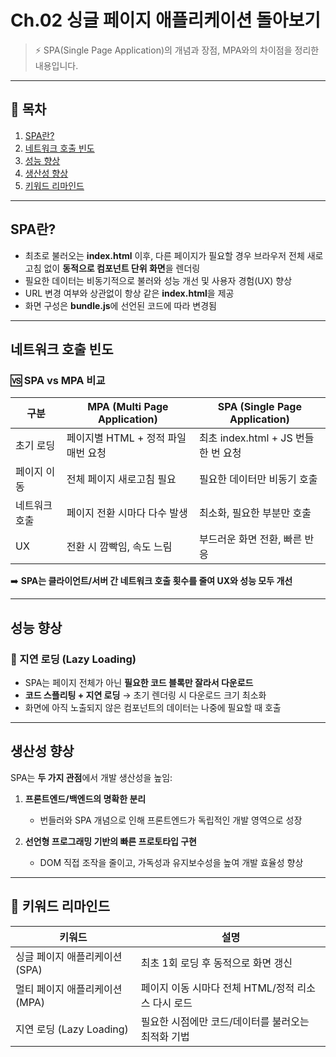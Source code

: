 # Ch.02 싱글 페이지 애플리케이션 돌아보기

> ⚡ SPA(Single Page Application)의 개념과 장점, MPA와의 차이점을 정리한 내용입니다.

---

## 📑 목차
1. [SPA란?](#spa란)
2. [네트워크 호출 빈도](#네트워크-호출-빈도)
3. [성능 향상](#성능-향상)
4. [생산성 향상](#생산성-향상)
5. [키워드 리마인드](#키워드-리마인드)

---

## SPA란?
- 최초로 불러오는 **index.html** 이후, 다른 페이지가 필요할 경우 브라우저 전체 새로고침 없이 **동적으로 컴포넌트 단위 화면**을 렌더링  
- 필요한 데이터는 비동기적으로 불러와 성능 개선 및 사용자 경험(UX) 향상  
- URL 변경 여부와 상관없이 항상 같은 **index.html**을 제공  
- 화면 구성은 **bundle.js**에 선언된 코드에 따라 변경됨  

---

## 네트워크 호출 빈도
### 🆚 SPA vs MPA 비교

| 구분 | MPA (Multi Page Application) | SPA (Single Page Application) |
|------|-------------------------------|-------------------------------|
| 초기 로딩 | 페이지별 HTML + 정적 파일 매번 요청 | 최초 index.html + JS 번들 한 번 요청 |
| 페이지 이동 | 전체 페이지 새로고침 필요 | 필요한 데이터만 비동기 호출 |
| 네트워크 호출 | 페이지 전환 시마다 다수 발생 | 최소화, 필요한 부분만 호출 |
| UX | 전환 시 깜빡임, 속도 느림 | 부드러운 화면 전환, 빠른 반응 |

➡️ **SPA는 클라이언트/서버 간 네트워크 호출 횟수를 줄여 UX와 성능 모두 개선**

---

## 성능 향상
### 🚀 지연 로딩 (Lazy Loading)
- SPA는 페이지 전체가 아닌 **필요한 코드 블록만 잘라서 다운로드**
- **코드 스플리팅 + 지연 로딩** → 초기 렌더링 시 다운로드 크기 최소화
- 화면에 아직 노출되지 않은 컴포넌트의 데이터는 나중에 필요할 때 호출

---

## 생산성 향상
SPA는 **두 가지 관점**에서 개발 생산성을 높임:

1. **프론트엔드/백엔드의 명확한 분리**  
   - 번들러와 SPA 개념으로 인해 프론트엔드가 독립적인 개발 영역으로 성장  

2. **선언형 프로그래밍 기반의 빠른 프로토타입 구현**  
   - DOM 직접 조작을 줄이고, 가독성과 유지보수성을 높여 개발 효율성 향상  

---

## 🔑 키워드 리마인드

| 키워드 | 설명 |
|--------|------|
| 싱글 페이지 애플리케이션 (SPA) | 최초 1회 로딩 후 동적으로 화면 갱신 |
| 멀티 페이지 애플리케이션 (MPA) | 페이지 이동 시마다 전체 HTML/정적 리소스 다시 로드 |
| 지연 로딩 (Lazy Loading) | 필요한 시점에만 코드/데이터를 불러오는 최적화 기법 |